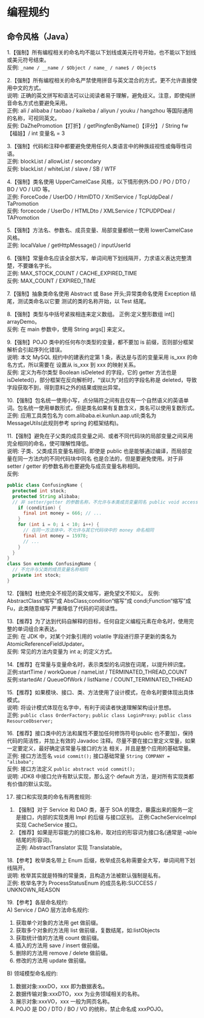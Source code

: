 # 编程规约

## 命令风格（Java）

1.【强制】所有编程相关的命名均不能以下划线或美元符号开始，也不能以下划线或美元符号结束。  
反例: `_name / __name / $Object / name_ / name$ / Object$`

2.【强制】所有编程相关的命名严禁使用拼音与英文混合的方式，更不允许直接使用中文的方式。  
说明: 正确的英文拼写和语法可以让阅读者易于理解，避免歧义。注意，即使纯拼音命名方式也要避免采用。  
正例: ali / alibaba / taobao / kaikeba / aliyun / youku / hangzhou 等国际通用的名称，可视同英文。  
反例: DaZhePromotion【打折】/ getPingfenByName()【评分】 / String fw【福娃】/ int 变量名 = 3

3.【强制】代码和注释中都要避免使用任何人类语言中的种族歧视性或侮辱性词语。  
正例: blockList / allowList / secondary  
反例: blackList / whiteList / slave / SB / WTF

4.【强制】类名使用 UpperCamelCase 风格，以下情形例外:DO / PO / DTO / BO / VO / UID 等。  
正例: ForceCode / UserDO / HtmlDTO / XmlService / TcpUdpDeal / TaPromotion  
反例: forcecode / UserDo / HTMLDto / XMLService / TCPUDPDeal / TAPromotion

5.【强制】方法名、参数名、成员变量、局部变量都统一使用 lowerCamelCase 风格。  
正例: localValue / getHttpMessage() / inputUserId

6.【强制】常量命名应该全部大写，单词间用下划线隔开，力求语义表达完整清楚，不要嫌名字长。  
正例: MAX_STOCK_COUNT / CACHE_EXPIRED_TIME  
反例: MAX_COUNT / EXPIRED_TIME

7.【强制】抽象类命名使用 Abstract 或 Base 开头;异常类命名使用 Exception 结尾，测试类命名以它要 测试的类的名称开始，以 Test 结尾。

8.【强制】类型与中括号紧挨相连来定义数组。 正例:定义整形数组 int[] arrayDemo。  
反例: 在 main 参数中，使用 String args[] 来定义。

9.【强制】POJO 类中的任何布尔类型的变量，都不要加 is 前缀，否则部分框架解析会引起序列化错误。  
说明: 本文 MySQL 规约中的建表约定第 1 条，表达是与否的变量采用 is_xxx 的命名方式，所以需要在<resultMap> 设置从 is_xxx 到 xxx 的映射关系。  
反例: 定义为布尔类型 Boolean isDeleted 的字段，它的 getter 方法也是 isDeleted()，部分框架在反向解析时，“误以为”对应的字段名称是 deleted，导致字段获取不到，得到意料之外的结果或抛出异常。

10.【强制】包名统一使用小写，点分隔符之间有且仅有一个自然语义的英语单词。包名统一使用单数形式，但是类名如果有复数含义，类名可以使用复数形式。
正例: 应用工具类包名为 com.alibaba.ei.kunlun.aap.util;类名为 MessageUtils(此规则参考 spring 的框架结构)。

11.【强制】避免在子父类的成员变量之间、或者不同代码块的局部变量之间采用完全相同的命名，使可理解性降低。  
说明: 子类、父类成员变量名相同，即使是 public 也是能够通过编译，而局部变量在同一方法内的不同代码块中同名 也是合法的，但是要避免使用。对于非 setter / getter 的参数名称也要避免与成员变量名称相同。  
反例:
```java
public class ConfusingName {
  protected int stock;
  protected String alibaba;
  // 非 setter/getter 的参数名称，不允许与本类成员变量同名 public void access(String alibaba) {
    if (condition) {
      final int money = 666; // ...
    }
    for (int i = 0; i < 10; i++) {
      // 在同一方法体中，不允许与其它代码块中的 money 命名相同
      final int money = 15978;
      // ...
    } 
  }
}
class Son extends ConfusingName {
  // 不允许与父类的成员变量名称相同
  private int stock; 
}
```
12.【强制】杜绝完全不规范的英文缩写，避免望文不知义。
反例: AbstractClass“缩写”成 AbsClass;condition“缩写”成 condi;Function“缩写”成 Fu，此类随意缩写 严重降低了代码的可阅读性。

13.【推荐】为了达到代码自解释的目标，任何自定义编程元素在命名时，使用完整的单词组合来表达。  
正例: 在 JDK 中，对某个对象引用的 volatile 字段进行原子更新的类名为 AtomicReferenceFieldUpdater。  
反例: 常见的方法内变量为 int a; 的定义方式。

14.【推荐】在常量与变量命名时，表示类型的名词放在词尾，以提升辨识度。  
正例:startTime / workQueue / nameList / TERMINATED_THREAD_COUNT  
反例:startedAt / QueueOfWork / listName / COUNT_TERMINATED_THREAD

15.【推荐】如果模块、接口、类、方法使用了设计模式，在命名时要体现出具体模式。  
说明: 将设计模式体现在名字中，有利于阅读者快速理解架构设计思想。  
正例: `public class OrderFactory;`
`public class LoginProxy;`
`public class ResourceObserver;`

16.【推荐】接口类中的方法和属性不要加任何修饰符号(public 也不要加)，保持代码的简洁性，并加上有效的 Javadoc 注释。尽量不要在接口里定义常量，如果一定要定义，最好确定该常量与接口的方法 相关，并且是整个应用的基础常量。  
正例: 接口方法签名 `void commit();`
接口基础常量 `String COMPANY = "alibaba";`  
反例: 接口方法定义 `public abstract void commit();`  
说明: JDK8 中接口允许有默认实现，那么这个 default 方法，是对所有实现类都有价值的默认实现。

17. 接口和实现类的命名有两套规则:
1) 【强制】对于 Service 和 DAO 类，基于 SOA 的理念，暴露出来的服务一定是接口，内部的实现类用 Impl 的后缀 与接口区别。
正例:CacheServiceImpl 实现 CacheService 接口。  
2) 【推荐】如果是形容能力的接口名称，取对应的形容词为接口名(通常是 –able 结尾的形容词)。  
正例: AbstractTranslator 实现 Translatable。

18.【参考】枚举类名带上 Enum 后缀，枚举成员名称需要全大写，单词间用下划线隔开。  
说明: 枚举其实就是特殊的常量类，且构造方法被默认强制是私有。  
正例: 枚举名字为 ProcessStatusEnum 的成员名称:SUCCESS / UNKNOWN_REASON

19.【参考】各层命名规约:  
A) Service / DAO 层方法命名规约:

  1) 获取单个对象的方法用 get 做前缀。 
  2) 获取多个对象的方法用 list 做前缀，复数结尾，如:listObjects 
  3) 获取统计值的方法用 count 做前缀。
  4) 插入的方法用 save / insert 做前缀。
  5) 删除的方法用 remove / delete 做前缀。
  6) 修改的方法用 update 做前缀。  

B) 领域模型命名规约:
1) 数据对象:xxxDO，xxx 即为数据表名。 
2) 数据传输对象:xxxDTO，xxx 为业务领域相关的名称。 
3) 展示对象:xxxVO，xxx 一般为网页名称。
4) POJO 是 DO / DTO / BO / VO 的统称，禁止命名成 xxxPOJO。
